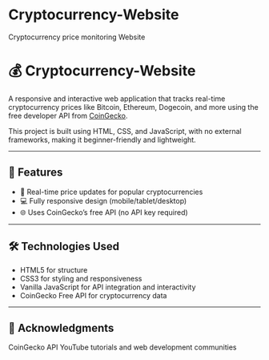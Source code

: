 # Cryptocurrency-Website
Cryptocurrency price monitoring Website


# 💰 Cryptocurrency-Website

A responsive and interactive web application that tracks real-time cryptocurrency prices like Bitcoin, Ethereum, Dogecoin, and more using the free developer API from [CoinGecko](https://www.coingecko.com/en/api/documentation).

This project is built using HTML, CSS, and JavaScript, with no external frameworks, making it beginner-friendly and lightweight.

---

## 🚀 Features

- 🔄 Real-time price updates for popular cryptocurrencies
- 💻 Fully responsive design (mobile/tablet/desktop)
- 🌐 Uses CoinGecko’s free API (no API key required)

---

## 🛠️ Technologies Used

- HTML5 for structure
- CSS3 for styling and responsiveness
- Vanilla JavaScript for API integration and interactivity
- CoinGecko Free API for cryptocurrency data

---

## 🙏 Acknowledgments

CoinGecko API
YouTube tutorials and web development communities
